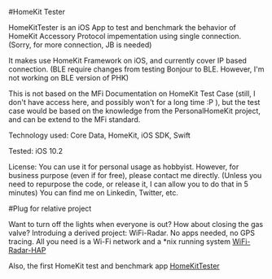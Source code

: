 #HomeKit Tester

HomeKitTester is an iOS App to test and benchmark the behavior of HomeKit Accessory Protocol impementation using single connection. (Sorry, for more connection, JB is needed)

It makes use HomeKit Framework on iOS, and currently cover IP based connection. (BLE require changes from testing Bonjour to BLE. However, I'm not working on BLE version of PHK)

This is not based on the MFi Documentation on HomeKit Test Case (still, I don't have access here, and possibly won't for a long time :P ), but the test case would be based on the knowledge from the PersonalHomeKit project, and can be extend to the MFi standard. 

Technology used: Core Data, HomeKit, iOS SDK, Swift

Tested: iOS 10.2

License: You can use it for personal usage as hobbyist. However, for business purpose (even if for free), please contact me directly. (Unless you need to repurpose the code, or release it, I can allow you to do that in 5 minutes) You can find me on Linkedin, Twitter, etc. 

#Plug for relative project

Want to turn off the lights when everyone is out? How about closing the gas valve? Introduing a derived project: WiFi-Radar. No apps needed, no GPS tracing. All you need is a Wi-Fi network and a *nix running system
[WiFi-Radar-HAP](https://github.com/etwmc/WiFi-RadarHAP)

Also, the first HomeKit test and benchmark app
[HomeKitTester](http://github.com/etwmc/HomeKitTester)
